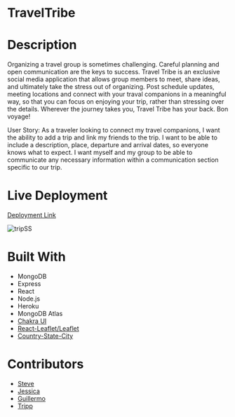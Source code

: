 # TravelTribe

# Description
Organizing a travel group is sometimes challenging. Careful planning and open communication are the keys to success. Travel Tribe is an exclusive social media application that allows group members to meet, share ideas, and ultimately take the stress out of organizing. Post schedule updates, meeting locations and connect with your traval companions in a meaningful way, so that you can focus on enjoying your trip, rather than stressing over the details. Wherever the journey takes you, Travel Tribe has your back. Bon voyage!

User Story: As a traveler looking to connect my travel companions, I want the ability to add a trip and link my friends to the trip. I want to be able to include a description, place, departure and arrival dates, so everyone knows what to expect. I want myself and my group to be able to communicate any necessary information within a communication section specific to our trip. 

# Live Deployment
[Deployment Link](https://traveltribe.herokuapp.com/)

![tripSS](https://user-images.githubusercontent.com/79805880/148480516-c169a734-6af9-46b6-8582-93c9bf73ee90.png)


# Built With
- MongoDB
- Express
- React
- Node.js
- Heroku
- MongoDB Atlas
- [Chakra UI](https://chakra-ui.com/)
- [React-Leaflet/Leaflet](https://react-leaflet.js.org/)
- [Country-State-City](https://www.npmjs.com/package/country-state-city)

# Contributors
- [Steve](https://github.com/SteveB29/)
- [Jessica](https://github.com/JessicaLDaley/)
- [Guillermo](https://github.com/e1m3m0/)
- [Tripp](https://github.com/trippjoe/)
